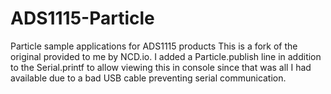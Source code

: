 # ADS1115-Particle
Particle sample applications for ADS1115 products
This is a fork of the original provided to me by NCD.io.
I added a Particle.publish line in addition to the Serial.printf to allow viewing this in console
since that was all I had available due to a bad USB cable preventing serial communication.
